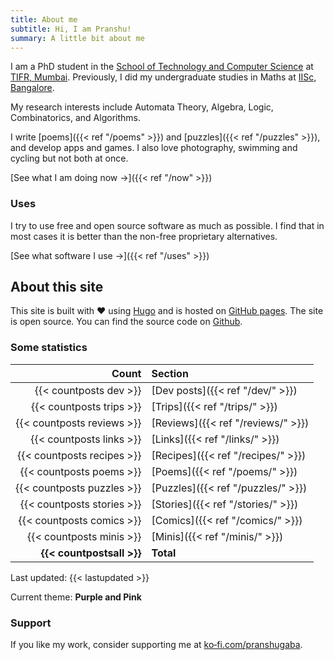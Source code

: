 ```yaml
---
title: About me
subtitle: Hi, I am Pranshu!
summary: A little bit about me
---
```



I am a PhD student in the [School of Technology and Computer Science](https://www.tcs.tifr.res.in) at [TIFR, Mumbai](https://www.tifr.res.in/).
Previously, I did my undergraduate studies in Maths at [IISc, Bangalore](https://iisc.ac.in/).

My research interests include Automata Theory, Algebra, Logic, Combinatorics, and Algorithms.

I write [poems]({{< ref "/poems" >}}) and [puzzles]({{< ref "/puzzles" >}}), and develop apps and games. I also love photography, swimming and cycling but not both at once.

[See what I am doing now &#8594;]({{< ref "/now" >}})

### Uses

I try to use free and open source software as much as possible. I find that in most cases it is better than the non-free proprietary alternatives.

[See what software I use &#8594;]({{< ref "/uses" >}})

## About this site

This site is built with :heart: using [Hugo](https://gohugo.io) and is hosted on [GitHub pages](https://pages.github.com/).
The site is open source. You can find the source code on [Github](https://github.com/pranshugaba/hugo-website/).

### Some statistics

|                      Count | Section                              |
| -------------------------: | :----------------------------------- |
|     {{< countposts dev >}} | [Dev posts]({{< ref "/dev/" >}})     |
|   {{< countposts trips >}} | [Trips]({{< ref "/trips/" >}})       |
| {{< countposts reviews >}} | [Reviews]({{< ref "/reviews/" >}})   |
|   {{< countposts links >}} | [Links]({{< ref "/links/" >}})       |
| {{< countposts recipes >}} | [Recipes]({{< ref "/recipes/" >}})       |
|   {{< countposts poems >}} | [Poems]({{< ref "/poems/" >}})       |
| {{< countposts puzzles >}} | [Puzzles]({{< ref "/puzzles/" >}})   |
| {{< countposts stories >}} | [Stories]({{< ref "/stories/" >}})   |
|  {{< countposts comics >}} | [Comics]({{< ref "/comics/" >}})     |
|   {{< countposts minis >}} | [Minis]({{< ref "/minis/" >}})       |
|  **{{< countpostsall >}}** | **Total**                            |

Last updated: {{< lastupdated >}}

Current theme: **Purple and Pink**

### Support

If you like my work, consider supporting me at [ko&#8209;fi.com/pranshugaba](https://ko-fi.com/pranshugaba).
